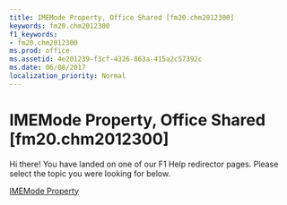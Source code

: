 ```yaml
---
title: IMEMode Property, Office Shared [fm20.chm2012300]
keywords: fm20.chm2012300
f1_keywords:
- fm20.chm2012300
ms.prod: office
ms.assetid: 4e201239-f3cf-4326-863a-415a2c57392c
ms.date: 06/08/2017
localization_priority: Normal
---
```



# IMEMode Property, Office Shared [fm20.chm2012300]

Hi there! You have landed on one of our F1 Help redirector pages. Please select the topic you were looking for below.

[IMEMode Property](http://msdn.microsoft.com/library/b47dd67c-f058-ad85-97ae-17efe46875ed%28Office.15%29.aspx)

